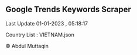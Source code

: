 

## Google Trends Keywords Scraper 
 
Last Update 01-01-2023 , 05:18:17

Country List :
VIETNAM.json



© Abdul Muttaqin 
